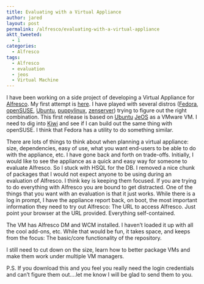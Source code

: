 ```yaml
---
title: Evaluating with a Virtual Appliance
author: jared
layout: post
permalink: /alfresco/evaluating-with-a-virtual-appliance
aktt_tweeted:
  - 1
categories:
  - Alfresco
tags:
  - Alfresco
  - evaluation
  - jeos
  - Virtual Machine
---
```

I have been working on a side project of developing a Virtual Appliance for [Alfresco][1]. My first attempt is <a href="http://ottleys.net/alfresco/Alfresco.vm.tgz" target="_blank">here</a>. I have played with several distros (<a href="http://fedoraproject.org/" target="_blank">Fedora</a>, <a href="http://www.opensuse.org" target="_blank">openSUSE</a>, <a href="http://www.ubuntu.com/" target="_blank">Ubuntu</a>, <a href="http://www.puppylinux.org/" target="_blank">puppylinux</a>, <a href="http://zenserver.zenwalk.org/" target="_blank">zenserver</a>) trying to figure out the right combination. This first release is based on <a href="http://ftp.heanet.ie/disk1/ubuntu-cdimage/jeos/" target="_blank">Ubuntu</a> <a href="http://en.wikipedia.org/wiki/Jeos" target="_blank">JeOS</a> as a VMware VM. I need to dig into <a href="http://en.opensuse.org/KIWI" target="_blank">Kiwi</a> and see if I can build out the same thing with openSUSE. I think that Fedora has a utility to do something similar.

There are lots of things to think about when planning a virtual appliance: size, dependencies, easy of use, what you want end-users to be able to do with the appliance, etc. I have gone back and forth on trade-offs. Initially, I would like to see the appliance as a quick and easy way for someone to evaluate Alfresco. So I stuck with HSQL for the DB. I removed a nice chunk of packages that I would not expect anyone to be using during an evaluation of Alfresco. I think key is keeping them focused. If you are trying to do everything with Alfresco you are bound to get distracted. One of the things that you want with an evaluation is that it just works. While there is a log in prompt, I have the appliance report back, on boot, the most important information they need to try out Alfresco: The URL to access Alfresco. Just point your browser at the URL provided. Everything self-contained.

The VM has Alfresco DM and WCM installed. I haven&#8217;t loaded it up with all the cool add-ons, etc. While that would be fun, it takes space, and keeps from the focus: The basic/core functionality of the repository.

I still need to cut down on the size, learn how to better package VMs and make them work under multiple VM managers.

P.S. If you download this and you feel you really need the login credentials and can&#8217;t figure them out&#8230;.let me know I will be glad to send them to you.

 [1]: http://www.alfresco.com